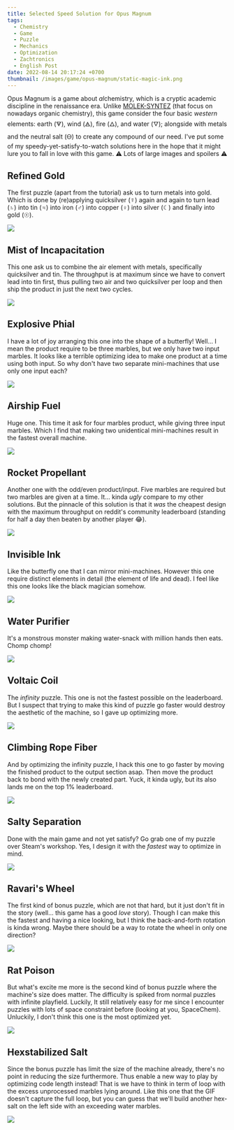 ```yaml
---
title: Selected Speed Solution for Opus Magnum
tags:
  - Chemistry
  - Game
  - Puzzle
  - Mechanics
  - Optimization
  - Zachtronics
  - English Post
date: 2022-08-14 20:17:24 +0700
thumbnail: /images/game/opus-magnum/static-magic-ink.png
---
```


Opus Magnum is a game about *al*chemistry, which is a cryptic academic discipline in the renaissance era. Unlike [MOLEK-SYNTEZ][self molek-syntez] (that focus on nowadays organic chemistry), this game consider the four basic *western* elements: earth (🜃), wind (🜁), fire (🜂), and water (🜄); alongside with metals and the neutral salt (🜔) to create any compound of our need. I've put some of my speedy-yet-satisfy-to-watch solutions here in the hope that it might lure you to fall in love with this game. ⚠️ Lots of large images and spoilers ⚠️


## Refined Gold

The first puzzle (apart from the tutorial) ask us to turn metals into gold. Which is done by (re)applying quicksilver (☿) again and again to turn lead (♄) into tin (♃) into iron (♂) into copper (♀) into silver (☾) and finally into gold (☉).

![](/images/game/opus-magnum/refined-gold-210-62-21.gif)


## Mist of Incapacitation

This one ask us to combine the air element with metals, specifically quicksilver and tin. The throughput is at maximum since we have to convert lead into tin first, thus pulling two air and two quicksilver per loop and then ship the product in just the next two cycles.

![](/images/game/opus-magnum/mist-of-incapacitation-240-26-28.gif)


## Explosive Phial

I have a lot of joy arranging this one into the shape of a butterfly! Well... I mean the product require to be three marbles, but we only have two input marbles. It looks like a terrible optimizing idea to make one product at a time using both input. So why don't have two separate mini-machines that use only one input each?

![](/images/game/opus-magnum/explosive-phial-400-22-56.gif)

## Airship Fuel

Huge one. This time it ask for four marbles product, while giving three input marbles. Which I find that making two unidentical mini-machines result in the fastest overall machine.

![](/images/game/opus-magnum/airship-fuel-535-19-45.gif)

## Rocket Propellant

Another one with the odd/even product/input. Five marbles are required but two marbles are given at a time. It... kinda *ugly* compare to my other solutions. But the pinnacle of this solution is that it *was* the cheapest design with the maximum throughput on reddit's community leaderboard (standing for half a day then beaten by another player 😂).

![](/images/game/opus-magnum/rocket-propellant-275-33-74.gif)

## Invisible Ink

Like the butterfly one that I can mirror mini-machines. However this one require distinct elements in detail (the element of life and dead). I feel like this one looks like the black magician somehow.

![](/images/game/opus-magnum/invisible-ink-460-50-52.gif)

## Water Purifier

It's a monstrous monster making water-snack with million hands then eats. Chomp chomp!

![](/images/game/opus-magnum/water-purifier-470-45-59.gif)

## Voltaic Coil

The *infinity* puzzle. This one is not the fastest possible on the leaderboard. But I suspect that trying to make this kind of puzzle go faster would destroy the aesthetic of the machine, so I gave up optimizing more.

![](/images/game/opus-magnum/voltaic-coil-280-58-83.gif)

## Climbing Rope Fiber

And by optimizing the infinity puzzle, I hack this one to go faster by moving the finished product to the output section asap. Then move the product back to bond with the newly created part. Yuck, it kinda ugly, but its also lands me on the top 1% leaderboard.

![](/images/game/opus-magnum/climbing-rope-fiber-260-75-54.gif)


## Salty Separation

Done with the main game and not yet satisfy? Go grab one of my puzzle over Steam's workshop. Yes, I design it with the *fastest* way to optimize in mind.

![](/images/game/opus-magnum/salty-separation-200-9-16.gif)


## Ravari's Wheel

The first kind of bonus puzzle, which are not that hard, but it just don't fit in the story (well... this game has a good *love* story). Though I can make this the fastest and having a nice looking, but I think the back-and-forth rotation is kinda wrong. Maybe there should be a way to rotate the wheel in only one direction?

![](/images/game/opus-magnum/ravari-wheel-350-98-41.gif)

## Rat Poison

But what's excite me more is the second kind of bonus puzzle where the machine's size does matter. The difficulty is spiked from normal puzzles with infinite playfield. Luckily, It still relatively easy for me since I encounter puzzles with lots of space constraint before (looking at you, SpaceChem). Unluckily, I don't think this one is the most optimized yet.

![](/images/game/opus-magnum/rat-poison-435-75-150.gif)


## Hexstabilized Salt

Since the bonus puzzle has limit the size of the machine already, there's no point in reducing the size furthermore. Thus enable a new way to play by optimizing code length instead! That is we have to think in term of loop with the excess unprocessed marbles lying around. Like this one that the GIF doesn't capture the full loop, but you can guess that we'll build another hex-salt on the left side with an exceeding water marbles.

![](/images/game/opus-magnum/hexstabilized-salt-170-281-33.gif)



[self molek-syntez]: /2022/07/07/my-molek-syntez-solutions.html
